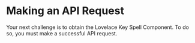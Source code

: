 # Making an API Request

Your next challenge is to obtain the Lovelace Key Spell Component. To do so, you must make a successful API request.
